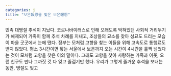 ```yaml
---
categories: j
title: "보은報恩을 잊은 보은報恩"
---
```

민족 대명절 추석이 지났다. 코로나바이러스로 인해 오래도록 막혀있던 사회적 거리두기가 해제되어 가족이 함께 추석 차례를 지내고, 조상들의 묘소를 찾아 성묘도 드리는 모습이 마을 곳곳에서 눈에 뗬다. 정부는 모처럼 고향을 찾는 이들을 위해 고속도로 통행료도 받지 않았다. 평소 3시간이면 닿는 서울에서 보은까지 오는 시간이 4시간을 훌쩍 넘었다는 것이 모처럼 고향을 찾은 이의 말이다. 그래도 고향을 찾아 사랑하는 가족과 이웃, 오랜 친구도 만나 그까짓 것 다 잊고 즐겁기만 했다. 우리가 그렇게 즐거운 추석을 보내는 동안, 명절도 잊고